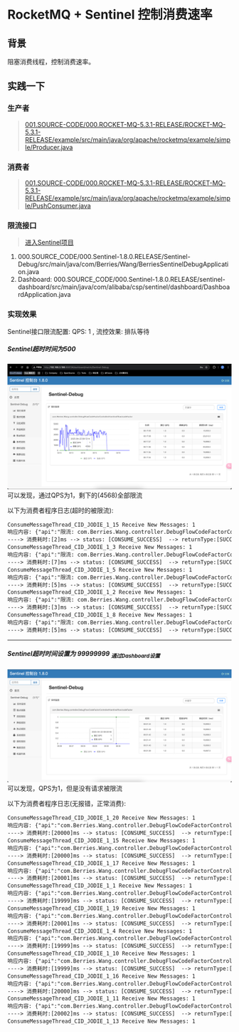 # RocketMQ + Sentinel 控制消费速率
## 背景
阻塞消费线程，控制消费速率。

## 实践一下
### 生产者
> [001.SOURCE-CODE/000.ROCKET-MQ-5.3.1-RELEASE/ROCKET-MQ-5.3.1-RELEASE/example/src/main/java/org/apache/rocketmq/example/simple/Producer.java](../001.SOURCE-CODE/000.ROCKET-MQ-5.3.1-RELEASE/ROCKET-MQ-5.3.1-RELEASE/example/src/main/java/org/apache/rocketmq/example/simple/Producer.java)

### 消费者
> [001.SOURCE-CODE/000.ROCKET-MQ-5.3.1-RELEASE/ROCKET-MQ-5.3.1-RELEASE/example/src/main/java/org/apache/rocketmq/example/simple/PushConsumer.java](../001.SOURCE-CODE/000.ROCKET-MQ-5.3.1-RELEASE/ROCKET-MQ-5.3.1-RELEASE/example/src/main/java/org/apache/rocketmq/example/simple/PushConsumer.java)


### 限流接口
> [进入Sentinel项目](https://github.com/Berries-Wang/Berries-Sentinel)
1. 000.SOURCE_CODE/000.Sentinel-1.8.0.RELEASE/Sentinel-Debug/src/main/java/com/Berries/Wang/BerriesSentinelDebugApplication.java
2. Dashboard: 000.SOURCE_CODE/000.Sentinel-1.8.0.RELEASE/sentinel-dashboard/src/main/java/com/alibaba/csp/sentinel/dashboard/DashboardApplication.java


### 实现效果
Sentinel接口限流配置: QPS: 1 , 流控效果: 排队等待
##### Sentinel超时时间为500
![48E5B3F2-8575-4F37-934C-584AE5EF3D5E.png](./999.REFS/48E5B3F2-8575-4F37-934C-584AE5EF3D5E.png)
可以发现，通过QPS为1，剩下的(4568)全部限流

以下为消费者程序日志(超时的被限流):
```txt
ConsumeMessageThread_CID_JODIE_1_15 Receive New Messages: 1 
响应内容: {"api":"限流: com.Berries.Wang.controller.DebugFlowCodeFactorController","status":200}
----> 消费耗时:[2]ms --> status: [CONSUME_SUCCESS]  --> returnType:[SUCCESS]
ConsumeMessageThread_CID_JODIE_1_3 Receive New Messages: 1 
响应内容: {"api":"限流: com.Berries.Wang.controller.DebugFlowCodeFactorController","status":200}
----> 消费耗时:[7]ms --> status: [CONSUME_SUCCESS]  --> returnType:[SUCCESS]
ConsumeMessageThread_CID_JODIE_1_5 Receive New Messages: 1 
响应内容: {"api":"限流: com.Berries.Wang.controller.DebugFlowCodeFactorController","status":200}
----> 消费耗时:[5]ms --> status: [CONSUME_SUCCESS]  --> returnType:[SUCCESS]
ConsumeMessageThread_CID_JODIE_1_2 Receive New Messages: 1 
响应内容: {"api":"限流: com.Berries.Wang.controller.DebugFlowCodeFactorController","status":200}
----> 消费耗时:[3]ms --> status: [CONSUME_SUCCESS]  --> returnType:[SUCCESS]
ConsumeMessageThread_CID_JODIE_1_8 Receive New Messages: 1 
响应内容: {"api":"限流: com.Berries.Wang.controller.DebugFlowCodeFactorController","status":200}
----> 消费耗时:[5]ms --> status: [CONSUME_SUCCESS]  --> returnType:[SUCCESS]
```

---

##### Sentinel超时时间设置为 99999999 <sub>通过Dashboard设置</sub>
![52678279-1F30-436C-BBA1-90D045A10A79.png](./999.REFS/52678279-1F30-436C-BBA1-90D045A10A79.png)
可以发现，QPS为1，但是没有请求被限流

以下为消费者程序日志(无报错，正常消费):
```txt
ConsumeMessageThread_CID_JODIE_1_20 Receive New Messages: 1 
响应内容: {"api":"com.Berries.Wang.controller.DebugFlowCodeFactorController.codeFactor","status":200}
----> 消费耗时:[20000]ms --> status: [CONSUME_SUCCESS]  --> returnType:[SUCCESS]
ConsumeMessageThread_CID_JODIE_1_15 Receive New Messages: 1 
响应内容: {"api":"com.Berries.Wang.controller.DebugFlowCodeFactorController.codeFactor","status":200}
----> 消费耗时:[20000]ms --> status: [CONSUME_SUCCESS]  --> returnType:[SUCCESS]
ConsumeMessageThread_CID_JODIE_1_17 Receive New Messages: 1 
响应内容: {"api":"com.Berries.Wang.controller.DebugFlowCodeFactorController.codeFactor","status":200}
----> 消费耗时:[20001]ms --> status: [CONSUME_SUCCESS]  --> returnType:[SUCCESS]
ConsumeMessageThread_CID_JODIE_1_1 Receive New Messages: 1 
响应内容: {"api":"com.Berries.Wang.controller.DebugFlowCodeFactorController.codeFactor","status":200}
----> 消费耗时:[19999]ms --> status: [CONSUME_SUCCESS]  --> returnType:[SUCCESS]
ConsumeMessageThread_CID_JODIE_1_19 Receive New Messages: 1 
响应内容: {"api":"com.Berries.Wang.controller.DebugFlowCodeFactorController.codeFactor","status":200}
----> 消费耗时:[20001]ms --> status: [CONSUME_SUCCESS]  --> returnType:[SUCCESS]
ConsumeMessageThread_CID_JODIE_1_4 Receive New Messages: 1 
响应内容: {"api":"com.Berries.Wang.controller.DebugFlowCodeFactorController.codeFactor","status":200}
----> 消费耗时:[19999]ms --> status: [CONSUME_SUCCESS]  --> returnType:[SUCCESS]
ConsumeMessageThread_CID_JODIE_1_10 Receive New Messages: 1 
响应内容: {"api":"com.Berries.Wang.controller.DebugFlowCodeFactorController.codeFactor","status":200}
----> 消费耗时:[19999]ms --> status: [CONSUME_SUCCESS]  --> returnType:[SUCCESS]
ConsumeMessageThread_CID_JODIE_1_16 Receive New Messages: 1 
响应内容: {"api":"com.Berries.Wang.controller.DebugFlowCodeFactorController.codeFactor","status":200}
----> 消费耗时:[20000]ms --> status: [CONSUME_SUCCESS]  --> returnType:[SUCCESS]
ConsumeMessageThread_CID_JODIE_1_11 Receive New Messages: 1 
响应内容: {"api":"com.Berries.Wang.controller.DebugFlowCodeFactorController.codeFactor","status":200}
----> 消费耗时:[20002]ms --> status: [CONSUME_SUCCESS]  --> returnType:[SUCCESS]
ConsumeMessageThread_CID_JODIE_1_13 Receive New Messages: 1 
```